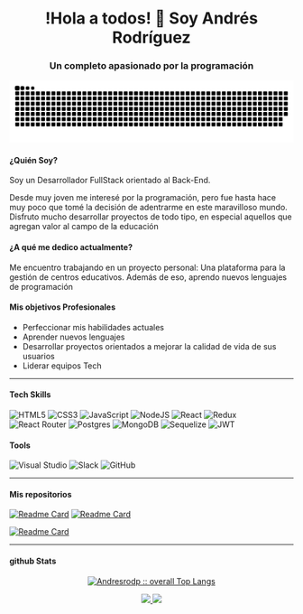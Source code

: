 <h1 align="center">!Hola a todos! 👋 Soy Andrés Rodríguez</h1>
<h3 align="center">Un completo apasionado por la programación</h3>
     

<div align="center">
  <img  src="https://github.com/1999AZZAR/1999AZZAR/blob/main/resources/img/grid-snake.svg"
       alt="snake" />
</div>

<div>
  <h4>¿Quién Soy?</h4>
  <p>Soy un Desarrollador FullStack orientado al Back-End.</p>
  <p>Desde muy joven me interesé por la programación, pero fue hasta hace muy poco que tomé la decisión de adentrarme en este maravilloso mundo. Disfruto mucho desarrollar proyectos de todo tipo, en especial aquellos que agregan valor al campo de la educación</p>
  <h4>¿A qué me dedico actualmente?</h4>
  <p>Me encuentro trabajando en un proyecto personal: Una plataforma para la gestión de centros educativos. Además de eso, aprendo nuevos lenguajes de programación</p>
  <h4>Mis objetivos Profesionales</h4>
  <ul>
    <li>Perfeccionar mis habilidades actuales</li>
    <li>Aprender nuevos lenguajes</li>
    <li>Desarrollar proyectos orientados a mejorar la calidad de vida de sus usuarios</li>
    <li>Liderar equipos Tech</li>
  </ul>
</div>

-----

<h4 color="darkcyan">Tech Skills</h4>

![HTML5](https://img.shields.io/badge/html5-%23E34F26.svg?style=for-the-badge&logo=html5&logoColor=white)
![CSS3](https://img.shields.io/badge/css3-%231572B6.svg?style=for-the-badge&logo=css3&logoColor=white)
![JavaScript](https://img.shields.io/badge/javascript-%23323330.svg?style=for-the-badge&logo=javascript&logoColor=%23F7DF1E)
![NodeJS](https://img.shields.io/badge/node.js-6DA55F?style=for-the-badge&logo=node.js&logoColor=white)
![React](https://img.shields.io/badge/react-%2320232a.svg?style=for-the-badge&logo=react&logoColor=%2361DAFB)
![Redux](https://img.shields.io/badge/redux-%23593d88.svg?style=for-the-badge&logo=redux&logoColor=white)
![React Router](https://img.shields.io/badge/React_Router-CA4245?style=for-the-badge&logo=react-router&logoColor=white)
![Postgres](https://img.shields.io/badge/postgres-%23316192.svg?style=for-the-badge&logo=postgresql&logoColor=white)
![MongoDB](https://img.shields.io/badge/MongoDB-%234ea94b.svg?style=for-the-badge&logo=mongodb&logoColor=white)
![Sequelize](https://img.shields.io/badge/Sequelize-52B0E7?style=for-the-badge&logo=Sequelize&logoColor=white)
![JWT](https://img.shields.io/badge/JWT-black?style=for-the-badge&logo=JSON%20web%20tokens)


<h4>Tools</h4>

![Visual Studio](https://img.shields.io/badge/Visual%20Studio-5C2D91.svg?style=for-the-badge&logo=visual-studio&logoColor=white)
![Slack](https://img.shields.io/badge/Slack-4A154B?style=for-the-badge&logo=slack&logoColor=white)
![GitHub](https://img.shields.io/badge/github-%23121011.svg?style=for-the-badge&logo=github&logoColor=white)

-----

<h4>Mis repositorios</h4>

[![Readme Card](https://github-readme-stats.vercel.app/api/pin/?username=Andresrodp&repo=BookYou)](https://github.com/Andresrodp/BookYou) 
[![Readme Card](https://github-readme-stats.vercel.app/api/pin/?username=Andresrodp&repo=Portfolio)](https://github.com/Andresrodp/Portfolio) 

[![Readme Card](https://github-readme-stats.vercel.app/api/pin/?username=Andresrodp&repo=ApiCountries)](https://github.com/Andresrodp/ApiCountries)

-----

<h4>github Stats</h4>
<p align="center">
        <a href="https://github.com/1999AZZAR/">
          <img src="https://github-readme-stats.vercel.app/api/top-langs/?username=Andresrodp&langs_count=6&theme=gruvbox&layout=compact&hide_border=true"
          alt="Andresrodp :: overall Top Langs " /></a>
      </p>
<p align="center">
          <a href="https://github.com/1999AZZAR/">
          <img width="49.5%" src="https://github-readme-stats.vercel.app/api?username=Andresrodp&show_icons=true&theme=gruvbox&hide_border=true" />
          <img width="49.5%" src="https://github-readme-streak-stats.herokuapp.com/?user=Andresrodp&theme=gruvbox&hide_border=true" />
          </a>
       </p>

<!--
**Andresrodp/Andresrodp** is a ✨ _special_ ✨ repository because its `README.md` (this file) appears on your GitHub profile.

Here are some ideas to get you started:

- 🔭 I’m currently working on ...
- 🌱 I’m currently learning ...
- 👯 I’m looking to collaborate on ...
- 🤔 I’m looking for help with ...
- 💬 Ask me about ...
- 📫 How to reach me: ...
- 😄 Pronouns: ...
- ⚡ Fun fact: ...
-->
